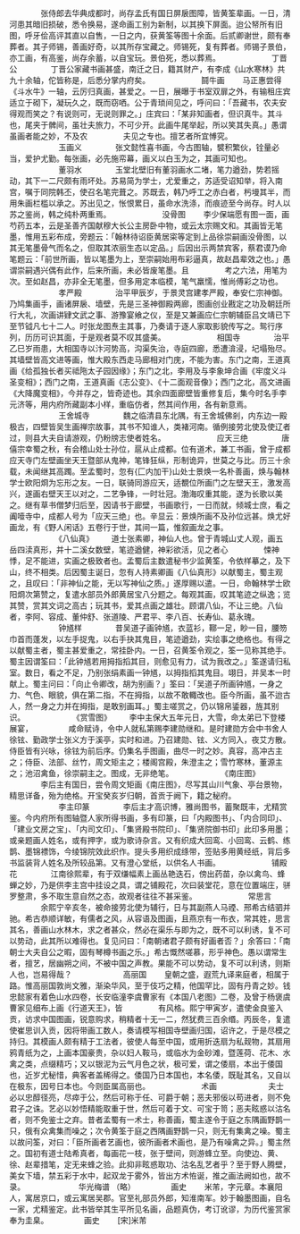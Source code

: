 <!-- { "loadSidebar": true } -->
　　　　张侍郎去华典成都时，尚存孟氏有国日屏扆图障，皆黄筌辈画。一日，清河患其暗旧损破，悉令换易，遂命画工别为新制，以其换下屏面。迨公帑所有旧图，呼牙侩高评其直以自售，一日之内，获黄筌等图十余面。后贰卿谢世，颇有奉葬者。其子师锡，善画好奇，以其所存宝藏之。师锡死，复有葬者。师锡子景伯，亦工画，有高鉴，尚存余蓄，以自宝玩。景伯死，悉以葬焉。
　　
　　　　丁晋公
　　　　丁晋公家藏书画甚盛，南迁之日，籍其财产，有李成《山水寒林》共九十余轴，佗皆称是，后悉分掌内府矣。
　　
　　　　鬪牛画
　　马正惠尝得《斗水牛》一轴，云厉归真画，甚爱之。一日，展曝于书室双扉之外，有输租庄宾适立于砌下，凝玩久之，既而窃哂。公于青琐间见之，呼问曰：「吾藏书，农夫安得观而笑之？有说则可，无说则罪之。」庄宾曰：「某非知画者，但识真牛。其斗也，尾夹于髀间，虽壮夫旅力，不可少开。此画牛尾举起，所以笑其失真。」愚谓虽画者能之妙，不及农
　　
　　夫见之专也。擅艺者所宜愽究。
　　
　　　　玉画义
　　　　张文懿性喜书画，今古图轴，襞积繁伙，铨量必当，爱护尤勤。每张画，必先施帟幕，画义以白玉为之，其画可知也。
　　
　　　　董羽水
　　　　玉堂北壁旧有董羽画水二堵，笔力遒劲，势若摇动，其下一二尺颇有雨坏处。苏易简为学士，尤爱重之，苏适受诏知举，将入南宫，嘱于同院韩丕，使召名笔完葺之。苏既去，韩乃呼工之赤白者，杇墁其半，而用朱画栏槛以承之。苏出见之，怅恨累日，虽命水洗涤，而痕迹至今尚存。时人以苏之鉴尚，韩之纯朴两重焉。
　　
　　　　没骨图
　　李少保端愿有图一面，画芍药五本，云是圣善齐国献穆大长公主房卧中物，或云太宗赐文和。其画皆无笔墨，惟用五彩布成，旁题云：「翰林待诏臣黄居寀等定到上品徐崇嗣画没骨图，以其无笔墨骨气而名之，但取其浓丽生态以定品。」后因出示两禁宾客，蔡君谟乃命笔题云：「前世所画，皆以笔墨为上，至崇嗣始用布彩逼真，故赵昌辈效之也。」愚谓崇嗣遇兴偶有此作，后来所画，未必皆废笔墨。且
　　
　　考之六法，用笔为次。至如赵昌，亦非全无笔墨，但多用定本临模，笔气羸懦，惟尚傅彩之功也。
　　
　　　　孝严殿
　　　　治平甲辰岁，于景灵宫建孝严殿，奉安仁宗神御。乃鸠集画手，画诸屏扆、墙壁，先是三圣神御殿两廊，图画创业戡定之功及朝廷所行大礼，次画讲肄文武之事、游豫宴飨之仪，至是又兼画应仁宗朝辅臣吕文靖已下至节钺凡七十二人。时张龙图焘主其事，乃奏请于逐人家取影貌传写之。鸳行序列，历历可识其面，于是观者莫不叹其盛美。
　　
　　　　相国寺
　　　　治平乙巳岁雨患，大相国寺以汴河势高，沟渠失治，寺庭四廊，悉遭渰浸，圮塌殆尽。其墙壁皆高文进等画，惟大殿东西走马廊相对门庑，不能为害。东门之南，王道真画《给孤独长者买祗陁太子园因缘》；东门之北，李用及与李象坤合画《牢度义斗圣变相》；西门之南，王道真画《志公变》、《十二面观音像》；西门之北，高文进画《大降魔变相》，今并存之，皆奇迹也。其余四面廊壁皆重修复后，集今时名手李元济等，用内府所藏副本小样，重临仿者，然其间作用，各有新意焉。
　　
　　　　王舍城寺
　　　　魏之临清县东北隅，有王舍城佛剎，内东边一殿极古，四壁皆吴生画禅宗故事，其书不知谁人，类褚河南。循例接劳北使及使辽者过，则县大夫自请游观，仍粉牓志使者姓名。
　　
　　　　应天三绝
　　　　唐僖宗幸蜀之秋，有会稽山处士孙位，扈从止成都。位有道术，兼工书画，曾于成都应天寺门左壁画坐天王暨部从鬼神，笔锋狂纵，形制诡异，世莫之与比。历三十余载，未闻继其高躅。至孟蜀时，忽有{匚内加干}山处士景焕一名朴善画，焕与翰林学士欧阳烱为忘形之友。一日，联骑同游应天，适覩位所画门之左壁天王，激发高兴，遂画右壁天王以对之，二艺争锋，一时壮冠。渤海叹重其能，遂为长歌以美之。继有草书僧梦归后至，因请书于廊壁，书画歌行，一日而就，倾城士庶，看之阗噎寺中，成都人号为「应天三绝」也。辛显云：景焕所画不及孙位远甚。焕尤好画龙，有《野人闲话》五卷行于世，其间一篇，惟叙画龙之事。
　　
　　　　《八仙真》
　　道士张素卿，神仙人也。曾于青城山丈人观，画五岳四渎真形，并十二溪女数壁，笔迹遒健，神彩欲活，见之者心
　　
　　悚神悸，足不能进，实画之极致者也。孟蜀后主数遣秘书少监黄筌，令依样摹之，及下山，终不相类。后因蜀主诞日，忽有人持素卿画《八仙真形》以献蜀主，蜀主观之，且叹曰：「非神仙之能，无以写神仙之质。」遂厚赐以遣。一日，命翰林学士欧阳烱次第赞之，复遣水部员外郎黄居宝八分题之。每观其画，叹其笔迹之纵逸；览其赞，赏其文词之高古；玩其书，爱其点画之雄壮。顾谓八仙，不让三绝。八仙者，李阿、容成、董仲舒、张道陵、严君平、李八百、长寿仙、葛永瑰。
　　
　　　　钟馗样
　　　　昔吴道子画钟馗，衣蓝衫，鞹一足，眇一目，腰笏巾首而蓬发，以左手捉鬼，以右手抉其鬼目，笔迹遒劲，实绘事之绝格也。有得之以献蜀主者，蜀主甚爱重之，常挂卧内。一日，召黄筌令观之，筌一见称其绝手。蜀主因谓筌曰：「此钟馗若用拇指搯其目，则愈见有力，试为我改之。」筌遂请归私室。数日，看之不足，乃别张绢素画一钟馗，以拇指搯其鬼目。翊日，并吴本一时献上。蜀主问曰：「向止令卿改，胡为别画？」筌曰：「吴道子所画钟馗，一身之力、气色、眼貌，俱在第二指，不在拇指，以故不敢輙改也。臣今所画，虽不迨古人，然一身之力并在拇指，是敢别画耳。」蜀主嗟赏之，仍以锦帛鋈器，旌其别识。
　　
　　　　《赏雪图》
　　李中主保大五年元日，大雪，命太弟已下登楼展宴，
　　
　　咸命赋诗，令中人就私第赐李建勋继和。是时建勋方会中书舍人徐铉、勤政学士张义方于溪亭，实时和进。乃召建勋、铉、义方同入，夜艾方散。侍臣皆有兴咏，徐铉为前后序。仍集名手图画，曲尽一时之妙。真容，高冲古主之；侍臣、法部、丝竹，周文矩主之；楼阁宫殿，朱澄主之；雪竹寒林，董源主之；池沼禽鱼，徐崇嗣主之。图成，无非绝笔。
　　
　　　　《南庄图》
　　　　李后主有国日，尝令周文矩画《南庄图》，尽写其山川气象、亭台景物，精思详备，殆为绝格。开宝癸亥岁归朝，首贡于阙下，籍之秘府。
　　
　　　　李主印篆
　　　　李后主才高识博，雅尚图书，蓄聚既丰，尤精赏鉴。今内府所有图轴暨人家所得书画，多有印篆，曰「内殿图书」、「内合同印」、「建业文房之宝」、「内司文印」、「集贤殿书院印」、「集贤院御书印」此印多用墨；或亲题画人姓名，或有押字，或为歌诗杂言。又有织成大回鸾、小回鸾、云鹤、练鹊、墨锦褾饰，今绫锦院效此织作。提头多用织成绦带，签贴多用黄经纸，背后多书监装背人姓名及所较品第。又有澄心堂纸，以供名人书画。
　　
　　　　铺殿花
　　　　江南徐熙辈，有于双缣幅素上画丛艳迭石，傍出药苗，杂以禽鸟、蜂蝉之妙，乃是供李主宫中挂设之具，谓之铺殿花，次曰装堂花，意在位置端庄，骈罗整肃，多不取生意自然之态，故观者往往不甚采鉴。
　　
　　　　常思言
　　　　余熙宁辛亥冬，被命接劳北使为辅行，日与其副燕人马禋、邢希古结驷并驰。希古恭顺详敏，有儒者之风，从容语及图画，且燕京有一布衣，常其姓，思言其名，善画山水林木，求之者甚众，然必在渠乐与即为之，既不可以利诱，复不可以势动，此其所以难得也。复见问曰：「南朝诸君子颇有好画者否？」余答曰：「南朝士大夫自公之暇，固有琴樽书画之乐。」希古慨然嗟慕，形乎神色。愚以谓常生者，擅艺，居幽朔之间，不被中国之声教。果能不可以势动，复不可以利诱，则斯人也，岂易得哉？
　　
　　　　高丽国
　　皇朝之盛，遐荒九译来庭者，相属于路。惟高丽国敦尚文雅，渐染华风，至于伎巧之精，他国罕比，固有丹青之妙。钱忠懿家有着色山水四卷，长安临潼李虞曹家有《本国八老图》二卷，及曾于杨褒虞曹家见细布上画《行道天王》，皆
　　
　　有风格。熙宁甲寅岁，遣使金良鉴入贡，访求中国图画，锐意购求，稍精者十无一二，然犹费三百余缗。丙辰冬，复遣使崔思训入贡，因将带画工数人，奏请模写相国寺壁画归国，诏许之，于是尽模之持归。其模画人颇有精于工法者，彼使人每至中国，或用折迭扇为私觌物，其扇用鸦青纸为之，上画本国豪贵，杂以妇人鞍马，或临水为金砂滩，暨莲荷、花木、水禽之类，点缀精巧；又以银泥为云气月色之状，极可爱，谓之倭扇，本出于倭国也，近岁尤秘惜，典客者盖稀得之。倭国乃日本国也，本名倭，既耻其名，又自以在极东，因号日本也。今则臣属高丽也。
　　
　　　　术画
　　
　　　　夫士必以忠醇径亮，尽瘁于公，然后可称于任、可爵于朝；恶夫邪佞以苟进者，则不免君子之诛。艺必以妙悟精能取重于世，然后可着于文、可宝于笥；恶夫眩惑以沽名者，则不免鉴士之弃。昔者孟蜀有一术士，称善画，蜀主遂令于庭之东隅画野鹊一只，俄有众禽集而噪之；次令黄筌于庭之西隅画野鹊一只，则无有集禽之噪。蜀主以故问筌，对曰：「臣所画者艺画也，彼所画者术画也，是乃有噪禽之异。」蜀主然之。国初有道士陆希真者，每画花一枝，张于壁间，则游蜂立至。向使边、黄、徐、赵辈措笔，定无来蜂之验。此抑非眩惑取功、沽名乱艺者乎？至于野人腾壁，美女下墙，禁五彩于水中，起双龙于雾外，皆出方术恠诞，推之画法阙如也，故不录。
　　
　　
　　华光梅谱 （略）
　　
　　画史
　　米芾，字元章。本襄阳人，寓居京口，或云寓居吴郡。官至礼部员外郎，知淮南军。妙于翰墨图画，自名一家，尤精鉴定。此书皆举其生平所见名画，品题真伪，考订讹谬，为历代鉴赏家奉为圭臬。
　　
　　画史
　　[宋]米芾
